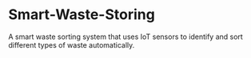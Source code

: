 # Smart-Waste-Storing
A smart waste sorting system that uses IoT sensors to identify and sort different types of waste automatically.
